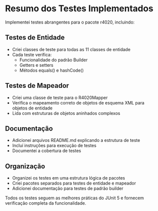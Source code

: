 # Resumo dos Testes Implementados

Implementei testes abrangentes para o pacote r4020, incluindo:

## Testes de Entidade
- Criei classes de teste para todas as 11 classes de entidade
- Cada teste verifica:
  - Funcionalidade do padrão Builder
  - Getters e setters
  - Métodos equals() e hashCode()

## Testes de Mapeador
- Criei uma classe de teste para o R4020Mapper
- Verifica o mapeamento correto de objetos de esquema XML para objetos de entidade
- Lida com estruturas de objetos aninhados complexos

## Documentação
- Adicionei arquivos README.md explicando a estrutura de teste
- Incluí instruções para execução de testes
- Documentei a cobertura de testes

## Organização
- Organizei os testes em uma estrutura lógica de pacotes
- Criei pacotes separados para testes de entidade e mapeador
- Adicionei documentação para testes de padrão builder

Todos os testes seguem as melhores práticas do JUnit 5 e fornecem verificação completa da funcionalidade.
